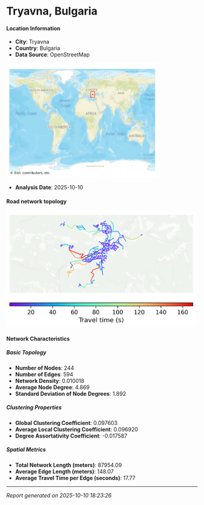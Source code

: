# Tryavna, Bulgaria

#### Location Information

- **City**: Tryavna
- **Country**: Bulgaria
- **Data Source**: OpenStreetMap
<img src="Tryavna_location.png" alt="Tryavna Location Map" width="400" />

- **Analysis Date**: 2025-10-10

#### Road network topology

<img src="Tryavna_network_map.png" alt="Tryavna Road Network Map" width="500"/>

#### Network Characteristics

##### Basic Topology

- **Number of Nodes**: 244
- **Number of Edges**: 594
- **Network Density**: 0.010018
- **Average Node Degree**: 4.869
- **Standard Deviation of Node Degrees**: 1.892

##### Clustering Properties

- **Global Clustering Coefficient**: 0.097603
- **Average Local Clustering Coefficient**: 0.096920
- **Degree Assortativity Coefficient**: -0.017587

##### Spatial Metrics

- **Total Network Length (meters)**: 87954.09
- **Average Edge Length (meters)**: 148.07
- **Average Travel Time per Edge (seconds)**: 17.77

---
*Report generated on 2025-10-10 18:23:26*
